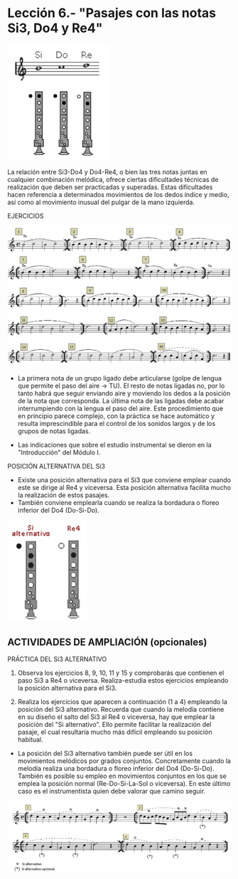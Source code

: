 
# Lección 6.- "Pasajes con las notas Si3, Do4 y Re4"

<img src="img/Posicion_Si-Do-Re.gif" height="262" alt="Posiciones Si-Do-Re" title="Posiciones Si-Do-Re" />

La relación entre Si3-Do4 y Do4-Re4, o bien las tres notas juntas en cualquier combinación melódica, ofrece ciertas dificultades técnicas de realización que deben ser practicadas y superadas. Estas dificultades hacen referencia a determinados movimientos de los dedos índice y medio, así como al movimiento inusual del pulgar de la mano izquierda.

EJERCICIOS

<img src="img/L7_Pasajes_con_Si3-Do4-Re4.gif" alt="Pasajes con Si-Do-Re" title="Pasajes con Si-Do-Re" />

- La primera nota de un grupo ligado debe articularse (golpe de lengua que permite el paso del aire -&gt; TU). El resto de notas ligadas no, por lo tanto habrá que seguir enviando aire y moviendo los dedos a la posición de la nota que corresponda. La última nota de las ligadas debe acabar interrumpiendo con la lengua el paso del aire. Este procedimiento que en principio parece complejo, con la práctica se hace automático y resulta imprescindible para el control de los sonidos largos y de los grupos de notas ligadas.

- Las indicaciones que sobre el estudio instrumental se dieron en la "Introducción" del Módulo I.

POSICIÓN ALTERNATIVA DEL Si3
- Existe una posición alternativa para el Si3 que conviene emplear cuando este se dirige al Re4 y viceversa. Esta posición alternativa facilita mucho la realización de estos pasajes.  
- También conviene emplearla cuando se realiza la bordadura o floreo inferior del Do4 (Do-Si-Do).

<img src="img/EjerFla_Si_alternativo.gif" alt="Posición Si alternativo" title="Posición Si alternativo" height="229" />





## ACTIVIDADES DE AMPLIACIÓN (opcionales)
PRÁCTICA DEL Si3 ALTERNATIVO
1. Observa los ejercicios 8, 9, 10, 11 y 15 y comprobarás que contienen el paso Si3 a Re4 o viceversa. Realiza-estudia estos ejercicios empleando la posición alternativa para el Si3.

2. Realiza los ejercicios que aparecen a continuación (1 a 4) empleando la posición del Si3 alternativo. Recuerda que cuando la melodía contiene en su diseño el salto del Si3 al Re4 o viceversa, hay que emplear la posición del "Si alternativo". Ello permite facilitar la realización del pasaje, el cual resultaría mucho más difícil empleando su posición habitual.

- La posición del Si3 alternativo también puede ser útil en los movimientos melódicos por grados conjuntos. Concretamente cuando la melodía realiza una bordadura o floreo inferior del Do4 (Do-Si-Do). También es posible su empleo en movimientos conjuntos en los que se emplea la posición normal (Re-Do-Si-La-Sol o viceversa). En este último caso es el instrumentista quien debe valorar que camino seguir.

<img src="img/EjerFla_Si_Alternativo_GrConj.1.gif" alt="EjerFla Si alternativo " title="EjerFla Si alternativo " />


